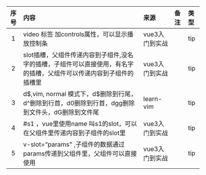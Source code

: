 | 序号 | 内容                                                              | 来源        | 备注 | 类型  |
|:--:|:----------------------------------------------------------------|:----------|:---|:----|
| 1  | video 标签 加controls属性，可以显示播放控制条                                  | vue3入门到实战 |    | tip |
| 2  | slot插槽，父组件传递内容到子组件,没名字的插槽，子组件可以直接使用，有名字的插槽，父组件可以传递内容到子组件的插槽里    | vue3入门到实战 |    | tip |
| 3  | d\$,vim, normal 模式下，d\$删除到行尾，d^删除到行首，d0删除到行首，dgg删除到文件头，dG删除到文件尾 | learn-vim |    | tip |
| 4  | #s1 ，vue里使用name 叫s1的slot，可以在父组件里传递内容到子组件的slot里                  | vue3入门到实战 |    | tip |
| 5  | v-slot=“params" ,子组件的数据通过params传递到父组件里，父组件可以直接使用                | vue3入门到实战 |    | tip |
 
